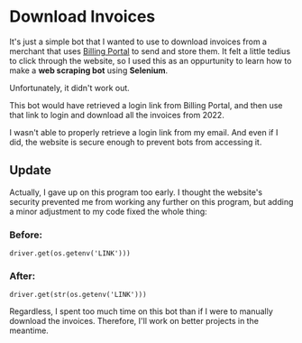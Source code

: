 # Download Invoices

It's just a simple bot that I wanted to use to download invoices from a merchant that uses [Billing Portal](https://www.billingportal.com/) to send and store them. It felt a little tedius to click through the website, so I used this as an oppurtunity to learn how to make a **web scraping bot** using **Selenium**. 

Unfortunately, it didn't work out.

This bot would have retrieved a login link from Billing Portal, and then use that link to login and download all the invoices from 2022. 

I wasn't able to properly retrieve a login link from my email. And even if I did, the website is secure enough to prevent bots from accessing it. 

## Update

Actually, I gave up on this program too early. I thought the website's security prevented me from working any further on this program, but adding a minor adjustment to my code fixed the whole thing:

### Before: 

`driver.get(os.getenv('LINK')))`

### After:

`driver.get(str(os.getenv('LINK')))` 

Regardless, I spent too much time on this bot than if I were to manually download the invoices. Therefore, I'll work on better projects in the meantime. 